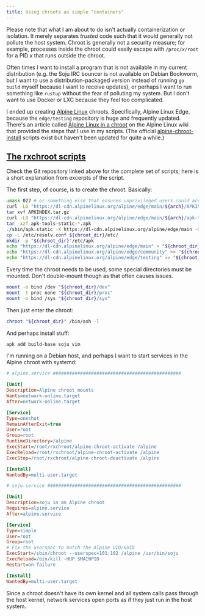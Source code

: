 ```yaml
---
title: Using chroots as simple "containers"
---
```


Please note that what I am about to do isn't actually containerization
or isolation. It merely separates *trusted* code such that it would
generally not pollute the host system. Chroot is generally not a
security measure; for example, processes inside the chroot could easily
escape with `/proc/`*`x`*`/root` for a PID *x* that runs outside the
chroot.

Often times I want to install a program that is not available in my
current distribution (e.g. the Soju IRC bouncer is not available on
Debian Bookworm, but I want to use a distribution-packaged version
instead of running `go build` myself because I want to receive updates),
or perhaps I want to run something like `rustup` without the fear of
polluting my system. But I don't want to use Docker or LXC because they
feel too complicated.

I ended up creating [Alpine Linux](https://alpinelinux.org) chroots.
Specifically, Alpine Linux Edge, because the `edge/testing` repository
is huge and frequently updated. There's an article called [Alpine Linux
in a chroot](https://wiki.alpinelinux.org/wiki/Alpine_Linux_in_a_chroot)
on the Alpine Linux wiki that provided the steps that I use in my
scripts. (The official
[alpine-chroot-install](https://github.com/alpinelinux/alpine-chroot-install/)
scripts exist but haven't been updated for quite a while.)

## [The rxchroot scripts](https://git.sr.ht/~runxiyu/rxchroot)

Check the Git repository linked above for the complete set of scripts;
here is a short explanation from excerpts of the script.

The first step, of course, is to create the chroot. Basically:

```sh
umask 022 # or something else that ensures unprivileged users could access the chroot
curl -LO "https://dl-cdn.alpinelinux.org/alpine/edge/main/${arch}/APKINDEX.tar.gz"
tar xvf APKINDEX.tar.gz
curl -LO "https://dl-cdn.alpinelinux.org/alpine/edge/main/${arch}/apk-tools-static-$(sed -n '/P:apk-tools-static/{n;p;}' APKINDEX | cut -d ':' -f 2).apk"
tar -xzf apk-tools-static-*.apk
./sbin/apk.static -X https://dl-cdn.alpinelinux.org/alpine/edge/main -U --allow-untrusted -p "${chroot_dir}" --initdb add alpine-base
cp -L /etc/resolv.conf ${chroot_dir}/etc/
mkdir -p "${chroot_dir}"/etc/apk
echo "https://dl-cdn.alpinelinux.org/alpine/edge/main" > "${chroot_dir}"/etc/apk/repositories
echo "https://dl-cdn.alpinelinux.org/alpine/edge/community" >> "${chroot_dir}"/etc/apk/repositories
echo "https://dl-cdn.alpinelinux.org/alpine/edge/testing" >> "${chroot_dir}"/etc/apk/repositories
```

Every time the chroot needs to be used, some special directories must be
mounted. Don't double-mount though as that often causes issues.

```sh
mount -o bind /dev "${chroot_dir}/dev"
mount -t proc none "${chroot_dir}/proc"
mount -o bind /sys "${chroot_dir}/sys"
```

Then just enter the chroot:

```sh
chroot "${chroot_dir}" /bin/ash -l
```

And perhaps install stuff:

```sh
apk add build-base soju vim
```

I'm running on a Debian host, and perhaps I want to start services in
the Alpine chroot with systemd:

```ini
# alpine.service ###############################################

[Unit]
Description=Alpine chroot mounts
Wants=network-online.target
After=network-online.target

[Service]
Type=oneshot
RemainAfterExit=true
User=root
Group=root
RuntimeDirectory=/alpine
ExecStart=/root/rxchroot/alpine-chroot-activate /alpine
ExecReload=/root/rxchroot/alpine-chroot-activate /alpine
ExecStop=/root/rxchroot/alpine-chroot-deactivate /alpine

[Install]
WantedBy=multi-user.target

# soju.service #################################################

[Unit]
Description=soju in an Alpine chroot
Requires=alpine.service
After=alpine.service

[Service]
Type=simple
User=root
Group=root
# Fix the userspec to match the Alpine UID/GUID
ExecStart=/sbin/chroot --userspec=101:102 /alpine /usr/bin/soju
ExecReload=/bin/kill -HUP $MAINPID
Restart=on-failure

[Install]
WantedBy=multi-user.target
```

Since a chroot doesn't have its own kernel and all system calls pass
through the host kernel, network services open ports as if they just run
in the host system.
